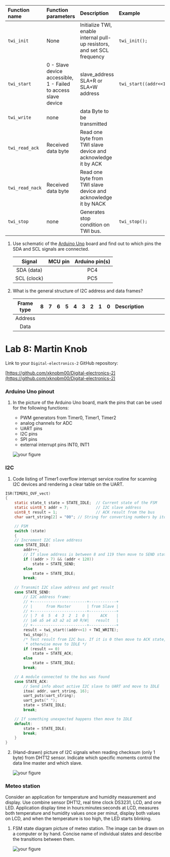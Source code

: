    | **Function name** | **Function parameters** | **Description** | **Example** |
   | :-- | :-- | :-- | :-- |
   | `twi_init` | None | Initialize TWI, enable internal pull-up resistors, and set SCL frequency | `twi_init();` |
   | `twi_start` | 0 - Slave device accessible, 1 - Failed to access slave device  | slave_address SLA+R or SLA+W address | `twi_start((addr<<1)+TWI_READ);` |
   | `twi_write` | none | data Byte to be transmitted |  |
   | `twi_read_ack` | Received data byte | Read one byte from TWI slave device and acknowledge it by ACK |  |
   | `twi_read_nack` | Received data byte | Read one byte from TWI slave device and acknowledge it by NACK |  |
   | `twi_stop` | none | Generates stop condition on TWI bus. | `twi_stop();` |


1. Use schematic of the [Arduino Uno](../../Docs/arduino_shield.pdf) board and find out to which pins the SDA and SCL signals are connected.

   | **Signal** | **MCU pin** | **Arduino pin(s)** |
   | :-: | :-: | :-: |
   | SDA (data)  |  | PC4 |
   | SCL (clock) |  | PC5 |

2. What is the general structure of I2C address and data frames?

   | **Frame type** | **8** | **7** | **6** | **5** | **4** | **3** | **2** | **1** | **0** | **Description**&nbsp;&nbsp;&nbsp;&nbsp;&nbsp;&nbsp;&nbsp;&nbsp;&nbsp;&nbsp;&nbsp;&nbsp;&nbsp;&nbsp;&nbsp;&nbsp;&nbsp;&nbsp;&nbsp;&nbsp;&nbsp;&nbsp;&nbsp;&nbsp;&nbsp;&nbsp;&nbsp;&nbsp;&nbsp;&nbsp;&nbsp;&nbsp;&nbsp;&nbsp;&nbsp;&nbsp;&nbsp;&nbsp;&nbsp;&nbsp;&nbsp;&nbsp;&nbsp;&nbsp; |
   | :-: | :-: | :-: | :-: | :-: | :-: | :-: | :-: | :-: | :-: | :-- |
   | Address | | | | | | | | | | |
   | Data    | | | | | | | | | | |

# Lab 8: Martin Knob

Link to your `Digital-electronics-2` GitHub repository:

   [https://github.com/xknobm00/Digital-electronics-2](https://github.com/xknobm00/Digital-electronics-2)


### Arduino Uno pinout

1. In the picture of the Arduino Uno board, mark the pins that can be used for the following functions:
   * PWM generators from Timer0, Timer1, Timer2
   * analog channels for ADC
   * UART pins
   * I2C pins
   * SPI pins
   * external interrupt pins INT0, INT1

   ![your figure](Images/arduino_uno_pinout.png)

### I2C

1. Code listing of Timer1 overflow interrupt service routine for scanning I2C devices and rendering a clear table on the UART.

```c
ISR(TIMER1_OVF_vect)
{
    static state_t state = STATE_IDLE;  // Current state of the FSM
    static uint8_t addr = 7;            // I2C slave address
    uint8_t result = 1;                 // ACK result from the bus
    char uart_string[2] = "00"; // String for converting numbers by itoa()

    // FSM
    switch (state)
    {
    // Increment I2C slave address
    case STATE_IDLE:
        addr++;
        // If slave address is between 8 and 119 then move to SEND state
        if ((addr > 7) && (addr < 120))
            state = STATE_SEND;
        else
            state = STATE_IDLE;
        break;
    
    // Transmit I2C slave address and get result
    case STATE_SEND:
        // I2C address frame:
        // +------------------------+------------+
        // |      from Master       | from Slave |
        // +------------------------+------------+
        // | 7  6  5  4  3  2  1  0 |     ACK    |
        // |a6 a5 a4 a3 a2 a1 a0 R/W|   result   |
        // +------------------------+------------+
        result = twi_start((addr<<1) + TWI_WRITE);
        twi_stop();
        /* Test result from I2C bus. If it is 0 then move to ACK state, 
         * otherwise move to IDLE */
        if (result == 0)
            state = STATE_ACK;
        else 
            state = STATE_IDLE;
        break;

    // A module connected to the bus was found
    case STATE_ACK:
        // Send info about active I2C slave to UART and move to IDLE
        itoa( addr, uart_string, 16); 
        uart_puts(uart_string);    
        uart_puts(" ");
        state = STATE_IDLE;
        break;

    // If something unexpected happens then move to IDLE
    default:
        state = STATE_IDLE;
        break;
    }
}
```

2. (Hand-drawn) picture of I2C signals when reading checksum (only 1 byte) from DHT12 sensor. Indicate which specific moments control the data line master and which slave.

   ![your figure]()

### Meteo station

Consider an application for temperature and humidity measurement and display. Use combine sensor DHT12, real time clock DS3231, LCD, and one LED. Application display time in hours:minutes:seconds at LCD, measures both temperature and humidity values once per minut, display both values on LCD, and when the temperature is too high, the LED starts blinking.

1. FSM state diagram picture of meteo station. The image can be drawn on a computer or by hand. Concise name of individual states and describe the transitions between them.

   ![your figure]()
